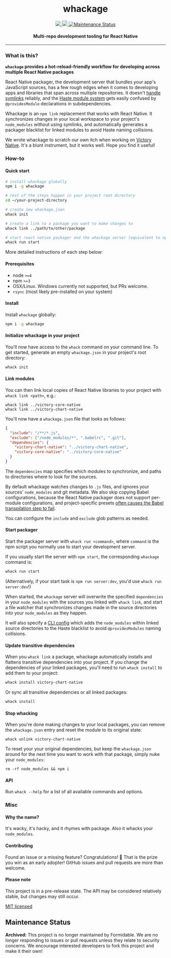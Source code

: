 <h1 align="center">whackage</h1>

<p align="center">
  <a title='License' href="https://raw.githubusercontent.com/FormidableLabs/whackage/master/LICENSE">
    <img src='https://img.shields.io/badge/license-MIT-blue.svg' />
  </a>
  <a href="https://badge.fury.io/js/whackage">
    <img src="https://badge.fury.io/js/whackage.svg" alt="npm version" height="18">
  </a>
   <a href="https://github.com/FormidableLabs/urql#maintenance-status">
    <img alt="Maintenance Status" src="https://img.shields.io/badge/maintenance-active-green.svg" />
   </a>
</p>

<h4 align="center">
  Multi-repo development tooling for React Native
</h4>

***

### What is this?

**`whackage` provides a hot-reload-friendly workflow for developing across multiple React Native packages**

React Native packager, the development server that bundles your app's JavaScript sources, has a few rough
edges when it comes to developing apps and libraries that span across multiple repositories. It doesn't
[handle symlinks](https://productpains.com/post/react-native/symlink-support-for-packager) reliably, and the
[Haste module system](https://github.com/facebookarchive/node-haste/tree/master) gets easily confused by
`@providesModule` declarations in subdependencies.

Whackage is an `npm link` replacement that works with React Native. It synchronizes changes in your local workspace to your project's `node_modules` without using symlinks, and automatically generates a packager blacklist for linked modules to avoid Haste naming collisions.

We wrote whackage to scratch our own itch when working on [Victory Native](https://github.com/formidablelabs/victory-native). It's a blunt instrument, but it works well. Hope you find it useful!

### How-to

#### Quick start

```sh
# install whackage globally
npm i -g whackage

# rest of the steps happen in your project root directory
cd ~/your-project-directory

# create new whackage.json
whack init

# create a link to a package you want to make changes to
whack link ../path/to/other/package

# start react native packager and the whackage server (equivalent to npm start)
whack run start
```

More detailed instructions of each step below:

#### Prerequisites
* node `>=4`
* npm `>=3`
* OSX/Linux. Windows currently not supported, but PRs welcome.
* `rsync` (most likely pre-installed on your system)

#### Install

Install `whackage` globally: 
```sh
npm i -g whackage
```

#### Initialize whackage in your project
You'll now have access to the `whack` command on your command line. To get started, generate an empty
`whackage.json` in your project's root directory:
```sh
whack init
```

#### Link modules

You can then link local copies of React Native libraries to your project with `whack link <path>`, e.g.:
```
whack link ../victory-core-native
whack link ../victory-chart-native
```

You'll now have a `whackage.json` file that looks as follows:
```json
{
  "include": "/**/*.js",
  "exclude": ["/node_modules/*", ".babelrc", ".git"],
  "dependencies": {
    "victory-chart-native": "../victory-chart-native",
    "victory-core-native": "../victory-core-native"
  }
}
```

The `dependencies` map specifies which modules to synchronize, and paths to directories where to
look for the sources.

By default whackage watches changes to `.js` files, and ignores your sources' `node_modules` and git metadata. We also skip copying Babel configurations, because the React Native packager does not support per-module configurations, and project-specific presets [often causes the Babel transpilation step to fail](https://github.com/facebook/react-native/issues/10882).

You can configure the `include` and `exclude` glob patterns as needed.

#### Start packager

Start the packager server with `whack run <command>`, where `command` is the npm script you normally use
to start your development server.

If you usually start the server with `npm start`, the corresponding `whackage` command is:
```sh
whack run start
```

(Alternatively, if your start task is `npm run server:dev`, you'd use `whack run server:dev`!)

When started, the `whackage` server will overwrite the specified `dependencies` in your `node_modules`
with the sources you linked with `whack link`, and start a file watcher that synchronizes changes made
in the source directories into your `node_modules` as they happen.

It will also specify a [CLI config](https://github.com/facebook/react-native/blob/master/packager/rn-cli.config.js)
which adds the `node_modules` within linked source directories to the Haste blacklist to avoid `@providesModules`
naming collisions.

#### Update transitive dependencies

When you `whack link` a package, whackage automatically installs and flattens transitive dependencies into your project. If you change the dependencies of your linked packages, you'll need to run `whack install` to add them to your project:
```sh
whack install victory-chart-native
```

Or sync all transitive dependencies or all linked packages:
```sh
whack install
```

#### Stop whacking

When you're done making changes to your local packages, you can remove the `whackage.json` entry and reset the module to its original state:
```
whack unlink victory-chart-native
```

To reset your your original dependencies, but keep the `whackage.json` around for the next time you want to work with that package, simply nuke your `node_modules`:
```
rm -rf node_modules && npm i
```

#### API

Run `whack --help` for a list of all available commands and options.

### Misc

#### Why the name?

It's wacky, it's hacky, and it rhymes with package. Also it whacks your `node_modules`.

#### Contributing 

Found an issue or a missing feature? Congratulations! :tada: That is the prize you win as an early adopter! GitHub issues and pull requests are more than welcome.

#### Please note

This project is in a pre-release state. The API may be considered relatively stable, but changes may still occur.

[MIT licensed](LICENSE)

## Maintenance Status

 **Archived:** This project is no longer maintained by Formidable. We are no longer responding to issues or pull requests unless they relate to security concerns. We encourage interested developers to fork this project and make it their own!
